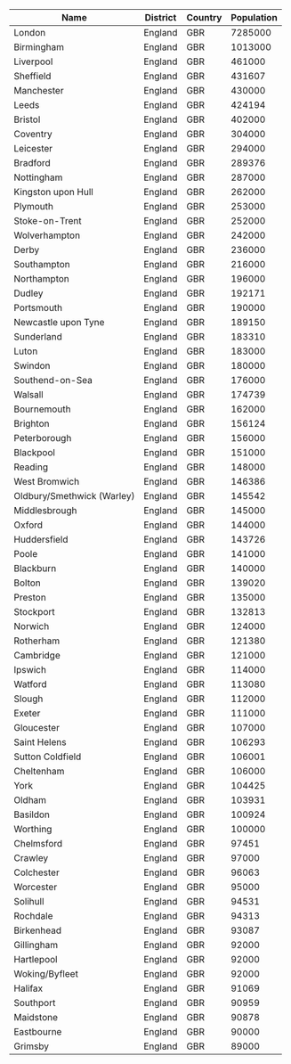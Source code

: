 | Name| District | Country | Population | 
| --- | --- | --- | --- |
| London | England | GBR | 7285000 |
| Birmingham | England | GBR | 1013000 |
| Liverpool | England | GBR | 461000 |
| Sheffield | England | GBR | 431607 |
| Manchester | England | GBR | 430000 |
| Leeds | England | GBR | 424194 |
| Bristol | England | GBR | 402000 |
| Coventry | England | GBR | 304000 |
| Leicester | England | GBR | 294000 |
| Bradford | England | GBR | 289376 |
| Nottingham | England | GBR | 287000 |
| Kingston upon Hull | England | GBR | 262000 |
| Plymouth | England | GBR | 253000 |
| Stoke-on-Trent | England | GBR | 252000 |
| Wolverhampton | England | GBR | 242000 |
| Derby | England | GBR | 236000 |
| Southampton | England | GBR | 216000 |
| Northampton | England | GBR | 196000 |
| Dudley | England | GBR | 192171 |
| Portsmouth | England | GBR | 190000 |
| Newcastle upon Tyne | England | GBR | 189150 |
| Sunderland | England | GBR | 183310 |
| Luton | England | GBR | 183000 |
| Swindon | England | GBR | 180000 |
| Southend-on-Sea | England | GBR | 176000 |
| Walsall | England | GBR | 174739 |
| Bournemouth | England | GBR | 162000 |
| Brighton | England | GBR | 156124 |
| Peterborough | England | GBR | 156000 |
| Blackpool | England | GBR | 151000 |
| Reading | England | GBR | 148000 |
| West Bromwich | England | GBR | 146386 |
| Oldbury/Smethwick (Warley) | England | GBR | 145542 |
| Middlesbrough | England | GBR | 145000 |
| Oxford | England | GBR | 144000 |
| Huddersfield | England | GBR | 143726 |
| Poole | England | GBR | 141000 |
| Blackburn | England | GBR | 140000 |
| Bolton | England | GBR | 139020 |
| Preston | England | GBR | 135000 |
| Stockport | England | GBR | 132813 |
| Norwich | England | GBR | 124000 |
| Rotherham | England | GBR | 121380 |
| Cambridge | England | GBR | 121000 |
| Ipswich | England | GBR | 114000 |
| Watford | England | GBR | 113080 |
| Slough | England | GBR | 112000 |
| Exeter | England | GBR | 111000 |
| Gloucester | England | GBR | 107000 |
| Saint Helens | England | GBR | 106293 |
| Sutton Coldfield | England | GBR | 106001 |
| Cheltenham | England | GBR | 106000 |
| York | England | GBR | 104425 |
| Oldham | England | GBR | 103931 |
| Basildon | England | GBR | 100924 |
| Worthing | England | GBR | 100000 |
| Chelmsford | England | GBR | 97451 |
| Crawley | England | GBR | 97000 |
| Colchester | England | GBR | 96063 |
| Worcester | England | GBR | 95000 |
| Solihull | England | GBR | 94531 |
| Rochdale | England | GBR | 94313 |
| Birkenhead | England | GBR | 93087 |
| Gillingham | England | GBR | 92000 |
| Hartlepool | England | GBR | 92000 |
| Woking/Byfleet | England | GBR | 92000 |
| Halifax | England | GBR | 91069 |
| Southport | England | GBR | 90959 |
| Maidstone | England | GBR | 90878 |
| Eastbourne | England | GBR | 90000 |
| Grimsby | England | GBR | 89000 |
